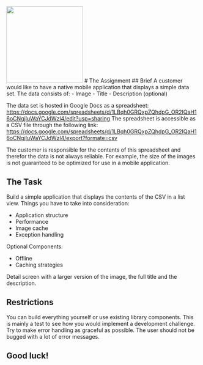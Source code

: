 <img src="http://starwalletlabs.com/images/logo-new.png" height="200" />
# The Assignment
## Brief 
A customer would like to have a native mobile application that displays a simple data set. The data consists of:
- Image
- Title
- Description (optional)
    
The data set is hosted in Google Docs as a spreadsheet: https://docs.google.com/spreadsheets/d/1LBqh0GRQxpZQhdpG_OR2IQaH16oCNgjIuWaYCJdWzl4/edit?usp=sharing
The spreadsheet is accessible as a CSV file through the following link: https://docs.google.com/spreadsheets/d/1LBqh0GRQxpZQhdpG_OR2IQaH16oCNgjIuWaYCJdWzl4/export?formate=csv

The customer is responsible for the contents of this spreadsheet and therefor the data is not always reliable. For example, the size of the images is not guaranteed to be optimized for use in a mobile application.

## The Task
Build a simple application that displays the contents of the CSV in a list view. Things you have to take into consideration: 
- Application structure
- Performance
- Image cache
- Exception handling

Optional Components: 
- Offline
- Caching strategies
    
Detail screen with a larger version of the image, the full title and the description. 

## Restrictions 
You can build everything yourself or use existing library components. This is mainly a test to see how you would implement a development challenge. 
Try to make error handling as graceful as possible. The user should not be bugged with a lot of error messages. 

## Good luck!